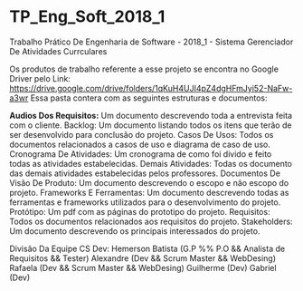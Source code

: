 # TP_Eng_Soft_2018_1
Trabalho Prático De Engenharia de Software - 2018_1 - Sistema Gerenciador De Atividades Currculares

Os produtos de trabalho referente a esse projeto se encontra no Google Driver
pelo Link: https://drive.google.com/drive/folders/1qKuH4UJI4pZ4dgHFmJyi52-NaFw-a3wr
Essa pasta contera com as seguintes estruturas e documentos:

<b>Audios Dos Requisitos:</b> Um documento descrevendo toda a entrevista feita com o cliente.
Backlog: Um documento listando todos os itens que terão de ser desenvolvido para conclusão do projeto.
Casos De Usos: Todos os documentos relacionados a casos de uso e diagrama de caso de uso.
Cronograma De Atividades: Um cronograma de como foi divido e feito todas as atividades estabelecidas.
Demais Atividades: Todas os documento das demais atividades estabelecidas pelos professores.
Documentos De Visão De Produto: Um documento descrevendo o escopo e não escopo do projeto.
Frameworks E Ferramentas: Um documento descrevendo todas as ferramentas e frameworks utilizados para o desenvolvimento do projeto.
Protótipo: Um pdf com as páginas do prototipo do projeto.
Requisitos: Todos os documentos relacionados aos requisitos do projeto.
Stakeholders: Um documento descrevendo os principais interessados do projeto.

Divisão Da Equipe CS Dev:
Hemerson Batista (G.P %% P.O && Analista de Requisitos && Tester)
Alexandre (Dev && Scrum Master && WebDesing)
Rafaela (Dev && Scrum Master && WebDesing)
Guilherme (Dev)
Gabriel (Dev)
